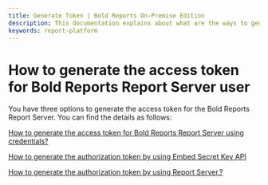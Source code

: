 ```yaml
---
title: Generate Token | Bold Reports On-Premise Edition
description: This documentation explains about what are the ways to generate token in the Bold Reports On-Premise Edition.
keywords: report-platform
---
```


# How to generate the access token for Bold Reports Report Server user

You have three options to generate the access token for the Bold Reports Report Server. You can find the details as follows:

[How to generate the access token for Bold Reports Report Server using credentials?](../generate-access-token-for-bold-reports-server-using-credentials/)

[How to generate the authorization token by using Embed Secret Key API](../generate-authorization-token-for-user-by-using-embed-secret-key-api/)

[How to generate the authorization token by using Report Server.?](../generate-access-token-for-bold-reports-server/)
